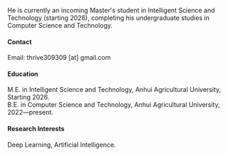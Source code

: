 

<!-- [![senli1073](https://img.shields.io/badge/senli1073-github-blue?logo=github)](https://github.com/senli1073)

He is currently a Fellow in the Department of Earth and Planetary Sciences (EPS) at Harvard University. -->

He is currently an incoming Master's student in Intelligent Science and Technology (starting 2026), completing his undergraduate studies in Computer Science and Technology.

#### Contact

Email: thrive309309 [at] gmail.com

#### Education
M.E. in Intelligent Science and Technology, Anhui Agricultural University, Starting 2026.\
B.E. in Computer Science and Technology, Anhui Agricultural University, 2022—present.

#### Research Interests
Deep Learning, Artificial Intelligence.

